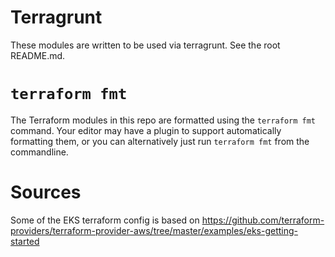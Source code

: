# Terragrunt

These modules are written to be used via terragrunt. See the root README.md.

# `terraform fmt`

The Terraform modules in this repo are formatted using the `terraform fmt`
command. Your editor may have a plugin to support automatically formatting them,
or you can alternatively just run `terraform fmt` from the commandline.

# Sources

Some of the EKS terraform config is based on https://github.com/terraform-providers/terraform-provider-aws/tree/master/examples/eks-getting-started
